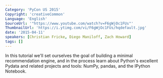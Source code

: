 ```yaml
---
Category: 'PyCon US 2015'
Copyright: 'creativeCommon'
Language: 'English'
SourceUrl: '"https://www.youtube.com/watch?v=F6gWjOc1FUs"'
ThumbnailUrl: 'https://i.ytimg.com/vi/F6gWjOc1FUs/hqdefault.jpg'
date: '2015-04-11'
speakers: [Christian Fricke, Diego Maniloff, Zach Howard]
tags: []
---
```

In this tutorial we'll set ourselves the goal of building a minimal recommendation engine, and in the process learn about Python's excellent Pydata and related projects and tools: NumPy, pandas, and the IPython Notebook.


